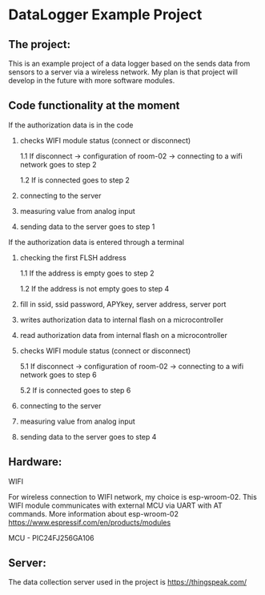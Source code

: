 DataLogger Example Project
==========================

The project:
------------
This is an example project of a data logger based on the sends data from sensors to a server via a wireless network. 
My plan is that project will develop in the future with more software modules.

Code functionality at the moment
---------------------------------
If the authorization data is in the code

1. checks WIFI module status (connect or disconnect)

	1.1 If disconnect -> configuration of room-02 -> connecting to a wifi network goes to step 2
	
	1.2 If is connected goes to step 2
	
2. connecting to the server
4. measuring value from analog input
5. sending data to the server goes to step 1

If the authorization data is entered through a terminal

1. checking the first FLSH address

	1.1 If the address is empty goes to step 2
	
	1.2 If the address is not empty goes to step 4
	
2. fill in ssid, ssid password, APYkey, server address, server port
3. writes authorization data to internal flash on a microcontroller
4. read authorization data from internal flash on a microcontroller
5. checks WIFI module status (connect or disconnect)

	5.1 If disconnect -> configuration of room-02 -> connecting to a wifi network goes to step 6
	
	5.2 If is connected goes to step 6
	
6. connecting to the server
7. measuring value from analog input
8. sending data to the server goes to step 4

Hardware:
---------
WIFI

For wireless connection to WIFI network, my choice is  esp-wroom-02.
This WIFI module communicates with external MCU via UART with AT commands. 
More information about esp-wroom-02 https://www.espressif.com/en/products/modules

MCU - PIC24FJ256GA106

Server:
------
The data collection server used in the project is https://thingspeak.com/
